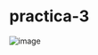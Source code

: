 # practica-3
![image](https://github.com/Eliseo-rodriguez-gamez/practica-3/assets/148777336/8780b99c-ad7d-41b0-b6d2-08b3a4ea444f)
